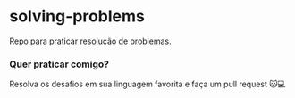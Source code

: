 # solving-problems
Repo para praticar resolução de problemas.
### Quer praticar comigo?
Resolva os desafios em sua linguagem favorita e faça um pull request 🐱💻
